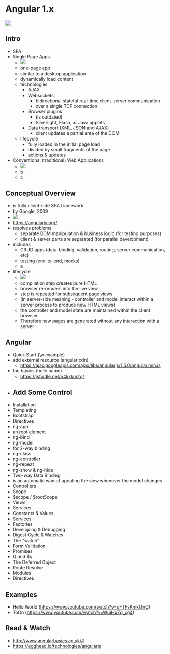 # Angular 1.x

![](http://new.tinygrab.com/7020c0e8b075dac69e0da439ec6ad3a3f18bcf6a01.png)

## Intro

- SPA
 - Single Page Apps
   - ![](https://msdn.microsoft.com/dynimg/IC690875.png)
    - one-page app
    - similar to a desktop application
    - dynamically load content
    - technologies
      - AJAX
      - Websockets
        - bidirectional stateful real-time client-server communication
        - over a single TCP connection
      - Browser plugins
        - (is outdated)
        - Silverlight, Flash, or Java applets
      - Data transport (XML, JSON and AJAX)
        - client updates a partial area of the DOM
    - lifecycle
      - fully loaded in the initial page load
      - divided by small fragments of the page
      - actions & updates
 - Conventional (traditional) Web Applications
   - ![](http://codecompiled.codecompiled.netdna-cdn.com/wp-content/uploads/2015/04/HTML-APP-CACHE.png)
    - b
    - c

## Conceptual Overview
- is fully client-side SPA framework
- by Google, 2009
- ![](http://new.tinygrab.com/7020c0e8b009c1ab1600bcf42ef07b1ed32f40fb0e.png)
- https://angularjs.org/
- resolves problems
  - separate DOM manipulation & business logic (for testing purposes)
  - client & server parts are separated (for parallel development)
- includes
  - CRUD apps (data-binding, validation, routing, server communication, etc)
  - testing (end-to-end, mocks)
  - a
- lifecycle
  - ![](http://singlepageappbook.com/assets/overview.png)
   - compilation step creates pure HTML
   - browser re-renders into the live view
   - step is repeated for subsequent page views
   - (in server-side meaning - controller and model interact within a server process to produce new HTML views)
   - the controller and model state are maintained within the client browser
   - Therefore new pages are generated without any interaction with a server

## Angular
- Quick Start (\w example)
 - add external resource (angular cdn)
   - https://ajax.googleapis.com/ajax/libs/angularjs/1.5.0/angular.min.js
 - the basics (hello name)
   - https://jsfiddle.net/n4kkkm2q/
 - Add Some Control
   - 
- Installation
- Templating
- Bootstrap
- Directives
 - ng-app
  - an root element
 - ng-bind
 - ng-model
  - for 2-way binding
 - ng-class
 - ng-controller
 - ng-repeat
 - ng-show & ng-hide
- Two-way Data Binding
 - is an automatic way of updating the view whenever the model changes
- Controllers
- Scope
 - $scope / $rootScope
- Views
- Services
 - Constants & Values
 - Services
 - Factories
- Developing & Debugging
- Digest Cycle & Watches
 - The "watch"
- Form Validation
- Promises
 - Q and $q
 - The Deferred Object
 - Route Resolve
- Modules
- Directives

## Examples
- Hello World (https://www.youtube.com/watch?v=uFTFsKmkQnQ)
- ToDo (https://www.youtube.com/watch?v=WuiHuZq_cg4)

## Read & Watch
 - http://www.angularbasics.co.uk/#
 - https://egghead.io/technologies/angularjs
